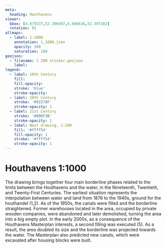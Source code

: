 ```yaml
---
meta:
  heading: Houthavens
viewer:
  bbox: [4.875537,52.390497,4.886636,52.397382]
  rotation: 91
allmaps:
  - label: 1:1000
    annotation: 1_1000.json
    opacity: 100
    saturation: 100
geojson:
  - filename: 1 200 sticker.geojson
    label: 
legend:
  - label: 19th Century
    fill:
    fill-opacity:
    stroke: 'blue'
    stroke-opacity:
  - label: 20th Century
    stroke: '#92278F'
    stroke-opacity: 1
  - label: 21st Century
    stroke: '#006F3B'
    stroke-opacity: 1
  - label: Next drawing, 1:200
    fill: '#ffff54'
    fill-opacity: 1
    stroke: '#ffff54'
    stroke-opacity: 1
---
```

# Houthavens 1:1000
The drawing brings together four main borderline phases related to the limits between the Houthavens and the water, in the Nineteenth, Twentieth, and Twenty-First Centuries. The earliest situation represents the interpolation between water and land from 1876 to the 1940s, ground for the houthandel (1,2). As of the 1950s, the canals were filled and the borderline straightened. Former warehouses located in the area, occupied by private wooden companies, were abandoned and later demolished, turning the area into a big empty plot. In the early 2000s, as a consequence of the Houthavens Masterplan interests, a second filling was executed (5). As a result, the area doubled its size and the borderline was projected towards the water. The Masterplan also predicted new canals, which were excavated after housing blocks were built.